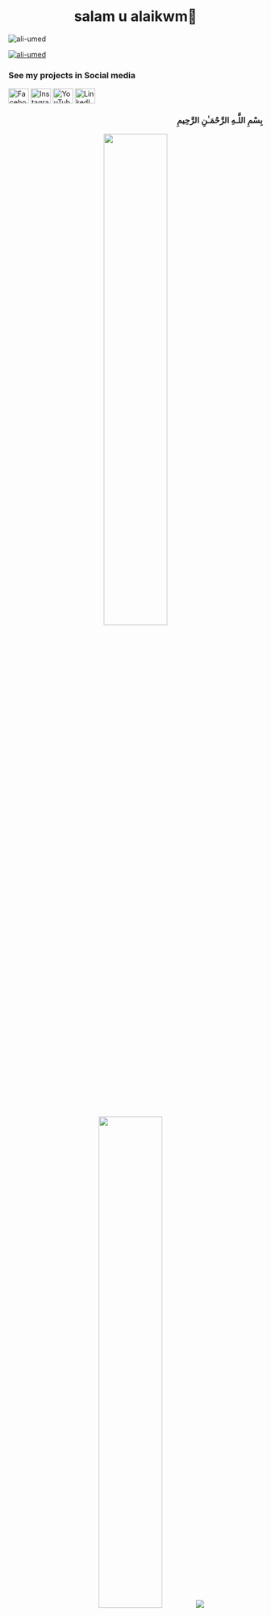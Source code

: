 <h1 align="center">salam u alaikwm👋  </h1>
<p align="left"> <img src="https://komarev.com/ghpvc/?username=ali-umed&label=Profile%20views&color=orange&style=plastic" alt="ali-umed" /> </p>
<p align="left"> <a href="https://github.com/ryo-ma/github-profile-trophy"><img src="https://github-profile-trophy.vercel.app/?username=ali-umed" alt="ali-umed" /></a> </p>
<!-- <img align="right" alt='coding' width=300" src="https://media.tenor.com/2uyENRmiUt0AAAAC/coding.gif" > -->

<!--START_SECTION:waka-->
<!--END_SECTION:waka-->

<h3 align="left"> See my projects in  Social media </h3>

<p align="left">
  
  <a href="https://www.facebook.com/ali.umed.376?mibextid=ZbWKwL" target="_blank" rel="noreferrer"><img align="center" src="https://raw.githubusercontent.com/rahuldkjain/github-profile-readme-generator/master/src/images/icons/Social/facebook.svg" alt="Facebook" height="30" width="40" /></a>
  <a href="https://www.instagram.com/ali.umed99?igsh=dWQ5eThyMGRmM2Ju" target="_blank" rel="noreferrer"><img align="center" src="https://raw.githubusercontent.com/rahuldkjain/github-profile-readme-generator/master/src/images/icons/Social/instagram.svg" alt="Instagram" height="30" width="40" /></a>
  <a href="https://www.youtube.com/@Ali_Umed" target="_blank" rel="noreferrer"><img align="center" src="https://raw.githubusercontent.com/rahuldkjain/github-profile-readme-generator/master/src/images/icons/Social/youtube.svg" alt="YouTube" height="30" width="40" /></a>
  <a href="https://www.linkedin.com/in/ali-umed-076854286/" target="_blank" rel="noreferrer"><img align="center" src="https://raw.githubusercontent.com/rahuldkjain/github-profile-readme-generator/master/src/images/icons/Social/linkedin.svg" alt="LinkedIn" height="30" width="40" /></a>
</p>

<h3 align="right"> بِسْمِ اللَّـهِ الرَّحْمَـٰنِ الرَّحِيمِ</h3>


<p align="center">
  <img height="50%" width="auto" src ="https://github-readme-stats.vercel.app/api?username=ali-umed&show_icons=true&count_private=true&theme=moltack&hide_border=true&include_all_commits=false&text_bold=true&hide=contribs">
  <img height="50%" width="auto" src ="https://github-readme-stats.vercel.app/api/top-langs/?username=ali-umed&layout=compact&hide_border=true&theme=moltack&langs_count=10&hide=jupyter%20notebook,php&exclude_repo=Pacman-AI">
  <img src ="https://github-readme-streak-stats.herokuapp.com?user=ali-umed&theme=moltack&hide_border=true">

</p> 
 


<!--[snake gif](https://github.com/ali-Umed/ali-umed/blob/output/github-contribution-grid-snake.svg) -->
 
